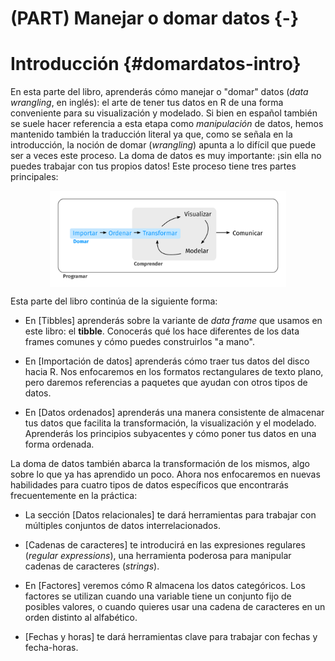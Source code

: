# (PART) Manejar o domar datos {-}


# Introducción {#domardatos-intro}

En esta parte del libro, aprenderás cómo manejar o "domar" datos (_data wrangling_, en inglés): el arte de tener tus datos en R de una forma conveniente para su visualización y modelado. Si bien en español también se suele hacer referencia a esta etapa como  _manipulación_ de datos, hemos mantenido también la traducción literal ya que, como se señala en la introducción, la noción de domar (_wrangling_) apunta a lo difícil que puede ser a veces este proceso. 
La doma de datos es muy importante: ¡sin ella no puedes trabajar con tus propios datos! Este proceso tiene tres partes principales:

<img src="diagrams_w_text_as_path/es/data-science-wrangle.svg" width="75%" style="display: block; margin: auto;" />

Esta parte del libro continúa de la siguiente forma:

* En [Tibbles] aprenderás sobre la variante de _data frame_ que usamos
 en este libro: el __tibble__. Conocerás qué los hace diferentes de los
 data frames comunes y cómo puedes construirlos "a mano".

* En [Importación de datos] aprenderás cómo traer tus datos del disco hacia R.
 Nos enfocaremos en los formatos rectangulares de texto plano, pero daremos referencias
 a paquetes que ayudan con otros tipos de datos.

* En [Datos ordenados] aprenderás una manera consistente de almacenar
 tus datos que facilita la transformación, la visualización y el modelado.
 Aprenderás los principios subyacentes y cómo poner tus datos en una forma ordenada.

La doma de datos también abarca la transformación de los mismos, algo sobre lo que ya has aprendido un poco. Ahora nos enfocaremos en nuevas habilidades para cuatro tipos de datos específicos que encontrarás frecuentemente en la práctica:

* La sección [Datos relacionales] te dará herramientas para trabajar con múltiples
 conjuntos de datos interrelacionados.

* [Cadenas de caracteres] te introducirá en las expresiones regulares (_regular expressions_), una herramienta
 poderosa para manipular cadenas de caracteres (_strings_).

* En [Factores] veremos cómo R almacena los datos categóricos. Los factores se utilizan cuando una variable
 tiene un conjunto fijo de posibles valores, o cuando quieres usar una cadena de caracteres en un
 orden distinto al alfabético.

* [Fechas y horas] te dará herramientas clave para trabajar con
 fechas y fecha-horas.
